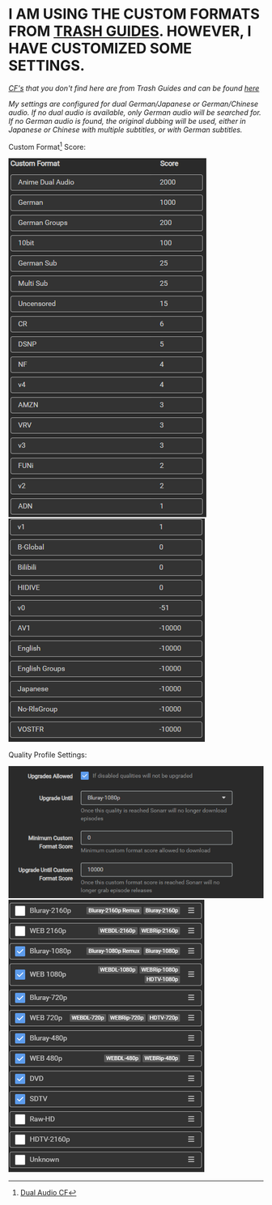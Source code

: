 # I AM USING THE CUSTOM FORMATS FROM [TRASH GUIDES](https://trash-guides.info/). HOWEVER, I HAVE CUSTOMIZED SOME SETTINGS.

*[CF's](<custom format>) that you don't find here are from Trash Guides and can be found [here](https://trash-guides.info/Sonarr/sonarr-collection-of-custom-formats/)*

*My settings are configured for dual German/Japanese or German/Chinese audio.
If no dual audio is available, only German audio will be searched for. If no German audio is found, the original dubbing will be used, either in Japanese or Chinese with multiple subtitles, or with German subtitles.*

Custom Format[^1] Score:

![Alt text](images/custom_formats_score_1.png)
![Alt text](images/custom_formats_score_2.png)

Quality Profile Settings:

![Alt text](images/quality_profiles_settings_2.png)
![Alt text](images/quality_profiles_settings_1.png)

[^1]:[Dual Audio CF](https://github.com/PCJones/radarr-sonarr-german-dual-language)